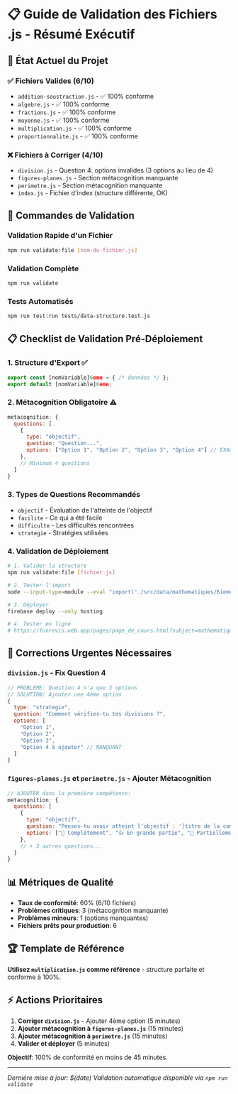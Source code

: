 # 📋 Guide de Validation des Fichiers .js - Résumé Exécutif

## 🎯 État Actuel du Projet

### ✅ Fichiers Valides (6/10)
- `addition-soustraction.js` - ✅ 100% conforme
- `algebre.js` - ✅ 100% conforme  
- `fractions.js` - ✅ 100% conforme
- `moyenne.js` - ✅ 100% conforme
- `multiplication.js` - ✅ 100% conforme
- `proportionnalite.js` - ✅ 100% conforme

### ❌ Fichiers à Corriger (4/10)
- `division.js` - Question 4: options invalides (3 options au lieu de 4)
- `figures-planes.js` - Section métacognition manquante
- `perimetre.js` - Section métacognition manquante  
- `index.js` - Fichier d'index (structure différente, OK)

## 🚀 Commandes de Validation

### Validation Rapide d'un Fichier
```bash
npm run validate:file [nom-du-fichier.js]
```

### Validation Complète
```bash
npm run validate
```

### Tests Automatisés
```bash
npm run test:run tests/data-structure.test.js
```

## 📋 Checklist de Validation Pré-Déploiement

### 1. Structure d'Export ✅
```javascript
export const [nomVariable]6eme = { /* données */ };
export default [nomVariable]6eme;
```

### 2. Métacognition Obligatoire ⚠️
```javascript
metacognition: {
  questions: [
    {
      type: "objectif",
      question: "Question...",
      options: ["Option 1", "Option 2", "Option 3", "Option 4"] // EXACTEMENT 4 options
    },
    // Minimum 4 questions
  ]
}
```

### 3. Types de Questions Recommandés
- `objectif` - Évaluation de l'atteinte de l'objectif
- `facilite` - Ce qui a été facile
- `difficulte` - Les difficultés rencontrées  
- `strategie` - Stratégies utilisées

### 4. Validation de Déploiement
```bash
# 1. Valider la structure
npm run validate:file [fichier.js]

# 2. Tester l'import
node --input-type=module --eval "import('./src/data/mathematiques/6ieme/[fichier].js').then(m => console.log('✅ OK')).catch(e => console.error('❌', e.message))"

# 3. Déployer
firebase deploy --only hosting

# 4. Tester en ligne
# https://funrevis.web.app/pages/page_de_cours.html?subject=mathematiques&level=6ieme&topic=[sujet]
```

## 🔧 Corrections Urgentes Nécessaires

### `division.js` - Fix Question 4
```javascript
// PROBLÈME: Question 4 n'a que 3 options
// SOLUTION: Ajouter une 4ème option
{
  type: "strategie",
  question: "Comment vérifies-tu tes divisions ?",
  options: [
    "Option 1",
    "Option 2", 
    "Option 3",
    "Option 4 à ajouter" // MANQUANT
  ]
}
```

### `figures-planes.js` et `perimetre.js` - Ajouter Métacognition
```javascript
// AJOUTER dans la première compétence:
metacognition: {
  questions: [
    {
      type: "objectif",
      question: "Penses-tu avoir atteint l'objectif : '[titre de la compétence]' ?",
      options: ["🎉 Complètement", "👍 En grande partie", "🤔 Partiellement", "😔 Pas vraiment"]
    },
    // + 3 autres questions...
  ]
}
```

## 📊 Métriques de Qualité

- **Taux de conformité**: 60% (6/10 fichiers)
- **Problèmes critiques**: 3 (métacognition manquante)
- **Problèmes mineurs**: 1 (options manquantes)
- **Fichiers prêts pour production**: 6

## 🏆 Template de Référence

**Utilisez `multiplication.js` comme référence** - structure parfaite et conforme à 100%.

## ⚡ Actions Prioritaires

1. **Corriger `division.js`** - Ajouter 4ème option (5 minutes)
2. **Ajouter métacognition à `figures-planes.js`** (15 minutes)  
3. **Ajouter métacognition à `perimetre.js`** (15 minutes)
4. **Valider et déployer** (5 minutes)

**Objectif**: 100% de conformité en moins de 45 minutes.

---

*Dernière mise à jour: $(date)*
*Validation automatique disponible via `npm run validate`*
